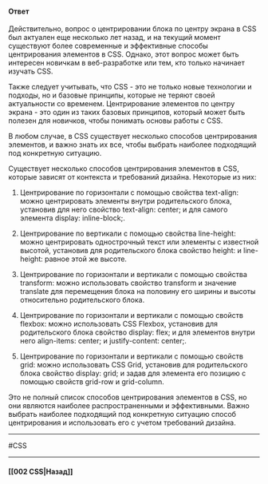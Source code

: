 #### Ответ

Действительно, вопрос о центрировании блока по центру экрана в CSS был актуален еще несколько лет назад, и на текущий момент существуют более современные и эффективные способы центрирования элементов в CSS. Однако, этот вопрос может быть интересен новичкам в веб-разработке или тем, кто только начинает изучать CSS.

Также следует учитывать, что CSS - это не только новые технологии и подходы, но и базовые принципы, которые не теряют своей актуальности со временем. Центрирование элементов по центру экрана - это один из таких базовых принципов, который может быть полезен для новичков, чтобы понимать основы работы с CSS.

В любом случае, в CSS существует несколько способов центрирования элементов, и важно знать их все, чтобы выбрать наиболее подходящий под конкретную ситуацию.

Существует несколько способов центрирования элементов в CSS, которые зависят от контекста и требований дизайна. Некоторые из них:

1. Центрирование по горизонтали с помощью свойства text-align: можно центрировать элементы внутри родительского блока, установив для него свойство text-align: center; и для самого элемента display: inline-block;.
    
2. Центрирование по вертикали с помощью свойства line-height: можно центрировать однострочный текст или элементы с известной высотой, установив для родительского блока свойство height: и line-height: равное этой же высоте.
    
3. Центрирование по горизонтали и вертикали с помощью свойства transform: можно использовать свойство transform и значение translate для перемещения блока на половину его ширины и высоты относительно родительского блока.
    
4. Центрирование по горизонтали и вертикали с помощью свойств flexbox: можно использовать CSS Flexbox, установив для родительского блока свойство display: flex; и для элементов внутри него align-items: center; и justify-content: center;.
    
5. Центрирование по горизонтали и вертикали с помощью свойств grid: можно использовать CSS Grid, установив для родительского блока свойство display: grid; и задав для элемента его позицию с помощью свойств grid-row и grid-column.
    

Это не полный список способов центрирования элементов в CSS, но они являются наиболее распространенными и эффективными. Важно выбрать наиболее подходящий под конкретную ситуацию способ центрирования и использовать его с учетом требований дизайна.

___
#CSS

___

#### [[002 CSS|Назад]]